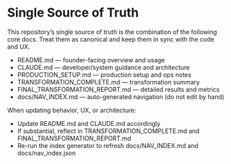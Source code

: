# Single Source of Truth

This repository’s single source of truth is the combination of the following core docs. Treat them as canonical and keep them in sync with the code and UX.

- README.md — founder-facing overview and usage
- CLAUDE.md — developer/system guidance and architecture
- PRODUCTION_SETUP.md — production setup and ops notes
- TRANSFORMATION_COMPLETE.md — transformation summary
- FINAL_TRANSFORMATION_REPORT.md — detailed results and metrics
- docs/NAV_INDEX.md — auto-generated navigation (do not edit by hand)

When updating behavior, UX, or architecture:
- Update README.md and CLAUDE.md accordingly
- If substantial, reflect in TRANSFORMATION_COMPLETE.md and FINAL_TRANSFORMATION_REPORT.md
- Re-run the index generator to refresh docs/NAV_INDEX.md and docs/nav_index.json
